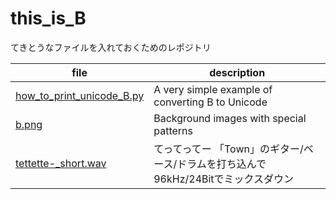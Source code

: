 # this_is_B

てきとうなファイルを入れておくためのレポジトリ

| file | description |
| ---- | ---- | 
| [how_to_print_unicode_B.py](./how_to_print_unicode_B.py) | A very simple example of converting B to Unicode |
| [b.png](./b.png) | Background images with special patterns |
| [tettette-_short.wav](./tettette-_short.wav) | てってってー 「Town」のギター/ベース/ドラムを打ち込んで96kHz/24Bitでミックスダウン |
